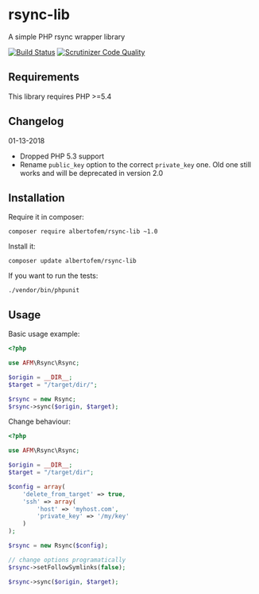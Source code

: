 rsync-lib
=========

A simple PHP rsync wrapper library

[![Build Status](https://secure.travis-ci.org/albertofem/rsync-lib.png?branch=master)](http://travis-ci.org/albertofem/rsync-lib) [![Scrutinizer Code Quality](https://scrutinizer-ci.com/g/albertofem/rsync-lib/badges/quality-score.png?s=e6f2859cbe311a4bd952cdedd78ab0817e4e4c3d)](https://scrutinizer-ci.com/g/albertofem/rsync-lib/)

Requirements
----

This library requires PHP >=5.4

Changelog
----

01-13-2018

* Dropped PHP 5.3 support
* Rename `public_key` option to the correct `private_key` one. Old one still works and will be deprecated in version 2.0

Installation
--------

Require it in composer:

    composer require albertofem/rsync-lib ~1.0

Install it:

    composer update albertofem/rsync-lib

If you want to run the tests:

    ./vendor/bin/phpunit

Usage
---------

Basic usage example:

```php
<?php

use AFM\Rsync\Rsync;

$origin = __DIR__;
$target = "/target/dir/";

$rsync = new Rsync;
$rsync->sync($origin, $target);
```

Change behaviour:

```php
<?php

use AFM\Rsync\Rsync;

$origin = __DIR__;
$target = "/target/dir";

$config = array(
    'delete_from_target' => true, 
    'ssh' => array(
        'host' => 'myhost.com', 
        'private_key' => '/my/key'
    )
);

$rsync = new Rsync($config);

// change options programatically
$rsync->setFollowSymlinks(false);

$rsync->sync($origin, $target);
```